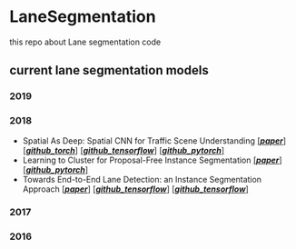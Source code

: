 # LaneSegmentation
this repo about Lane segmentation code

## current lane segmentation models
### 2019

### 2018
- Spatial As Deep: Spatial CNN for Traffic Scene Understanding [[***paper***]](https://arxiv.org/pdf/1712.06080.pdf) [[***github_torch***]](https://github.com/XingangPan/SCNN) [[***github_tensorflow***]](https://github.com/cardwing/Codes-for-Lane-Detection) [[***github_pytorch***]](https://github.com/forlovess/SCNN-pytorch)
- Learning to Cluster for Proposal-Free Instance Segmentation [[***paper***]](https://arxiv.org/pdf/1803.06459.pdf) [[***github_pytorch***]](https://github.com/GT-RIPL/L2C)
- Towards End-to-End Lane Detection: an Instance Segmentation Approach [[***paper***]](https://arxiv.org/pdf/1802.05591.pdf) [[***github_tensorflow***]](https://github.com/MaybeShewill-CV/lanenet-lane-detection)  [[***github_tensorflow***]](https://github.com/hq-jiang/instance-segmentation-with-discriminative-loss-tensorflow)
### 2017

### 2016
